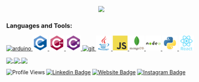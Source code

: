 <!--img alt="Welcome to the Internet" src="https://i.giphy.com/media/zhbrTTpmSCYog/source.gif" width="100%"-->
<p align="center"> <img src="https://64.media.tumblr.com/8da67f7ce817967d1c266df499cb3284/tumblr_n9fguofG161s4fz4bo1_500.gif" width="80%" /> </p>
<!--img src="https://64.media.tumblr.com/e0cd23161d0d75fed661d1460ce81ff4/tumblr_o8y4sqq6bU1sdfx67o1_r1_500.gif" width="100%" /--> 
<!--img src="https://i.pinimg.com/originals/c4/88/b1/c488b19960ac8870812d86ab5e1ef393.gif" width="100%" /--> 
<!--img src="https://64.media.tumblr.com/abb98263fef3e98da83e572f96655668/tumblr_p0d5ttH13P1s4fz4bo1_500.gif" width="100%" /-->

<h3 align="left">Languages and Tools:</h3>
<p align="left"> <a href="https://www.arduino.cc/" target="_blank" rel="noreferrer"> <img src="https://cdn.worldvectorlogo.com/logos/arduino-1.svg" alt="arduino" width="40" height="40"/> </a> <a href="https://www.cprogramming.com/" target="_blank" rel="noreferrer"> <img src="https://raw.githubusercontent.com/devicons/devicon/master/icons/c/c-original.svg" alt="c" width="40" height="40"/> </a> <a href="https://www.w3schools.com/cpp/" target="_blank" rel="noreferrer"> <img src="https://raw.githubusercontent.com/devicons/devicon/master/icons/cplusplus/cplusplus-original.svg" alt="cplusplus" width="40" height="40"/> </a> <a href="https://www.w3schools.com/cs/" target="_blank" rel="noreferrer"> <img src="https://raw.githubusercontent.com/devicons/devicon/master/icons/csharp/csharp-original.svg" alt="csharp" width="40" height="40"/> </a> <a href="https://git-scm.com/" target="_blank" rel="noreferrer"> <img src="https://www.vectorlogo.zone/logos/git-scm/git-scm-icon.svg" alt="git" width="40" height="40"/> </a> <a href="https://www.java.com" target="_blank" rel="noreferrer"> <img src="https://raw.githubusercontent.com/devicons/devicon/master/icons/java/java-original.svg" alt="java" width="40" height="40"/> </a> <a href="https://developer.mozilla.org/en-US/docs/Web/JavaScript" target="_blank" rel="noreferrer"> <img src="https://raw.githubusercontent.com/devicons/devicon/master/icons/javascript/javascript-original.svg" alt="javascript" width="40" height="40"/> </a> <a href="https://www.mongodb.com/" target="_blank" rel="noreferrer"> <img src="https://raw.githubusercontent.com/devicons/devicon/master/icons/mongodb/mongodb-original-wordmark.svg" alt="mongodb" width="40" height="40"/> </a> <a href="https://nodejs.org" target="_blank" rel="noreferrer"> <img src="https://raw.githubusercontent.com/devicons/devicon/master/icons/nodejs/nodejs-original-wordmark.svg" alt="nodejs" width="40" height="40"/> </a> <a href="https://www.python.org" target="_blank" rel="noreferrer"> <img src="https://raw.githubusercontent.com/devicons/devicon/master/icons/python/python-original.svg" alt="python" width="40" height="40"/> </a> <a href="https://reactjs.org/" target="_blank" rel="noreferrer"> <img src="https://raw.githubusercontent.com/devicons/devicon/master/icons/react/react-original-wordmark.svg" alt="react" width="40" height="40"/> </a> </p>

<a href="https://github.com/anuraghazra/github-readme-stats">
  <img align="center" src="https://github-readme-stats.vercel.app/api/top-langs/?username=bfrederick18&layout=compact&hide_title=true&langs_count=10&theme=github_dark&hide_border=true" />
</a>
<a href="https://github.com/anuraghazra/github-readme-stats">
  <img align="center" src="https://github-readme-stats.vercel.app/api?username=bfrederick18&show_icons=true&locale=en&theme=github_dark&hide_border=true&hide_title=true&count_private=true" />
</a>
<a href="https://github.com/DenverCoder1/github-readme-streak-stats">
  <img align="center" src="https://github-readme-streak-stats.herokuapp.com?user=bfrederick18&hide_border=true&date_format=j%20M%5B%20Y%5D&background=0D1117&currStreakNum=DDDDDD&sideNums=DDDDDD&sideLabels=DDDDDD&dates=DDDDDD&stroke=DDDDDD" />
</a>

![Profile Views](https://komarev.com/ghpvc/?username=bfrederick18&color=brightgreen&style=flat-square&label=Profile+Views)
[![Linkedin Badge](https://img.shields.io/badge/-LinkedIn-0e76a8?style=flat-square&logo=Linkedin&logoColor=white)](https://www.linkedin.com/in/brandon-frederick-643058213/)
[![Website Badge](https://img.shields.io/badge/Website-3b5998?style=flat-square&logo=google-chrome&logoColor=white)](http://www.brandonfrederick.com/)
[![Instagram Badge](https://img.shields.io/badge/-Instagram-e4405f?style=flat-square&logo=Instagram&logoColor=white)](https://www.instagram.com/yoiambrandon/)
